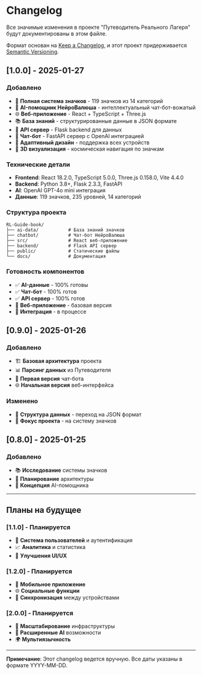 # Changelog

Все значимые изменения в проекте "Путеводитель Реального Лагеря" будут документированы в этом файле.

Формат основан на [Keep a Changelog](https://keepachangelog.com/ru/1.0.0/),
и этот проект придерживается [Semantic Versioning](https://semver.org/lang/ru/).

## [1.0.0] - 2025-01-27

### Добавлено
- 🎯 **Полная система значков** - 119 значков из 14 категорий
- 🤖 **AI-помощник НейроВалюша** - интеллектуальный чат-бот-вожатый
- 🌐 **Веб-приложение** - React + TypeScript + Three.js
- 📚 **База знаний** - структурированные данные в JSON формате
- 🔧 **API сервер** - Flask backend для данных
- 🚀 **Чат-бот** - FastAPI сервер с OpenAI интеграцией
- 📱 **Адаптивный дизайн** - поддержка всех устройств
- 🎨 **3D визуализация** - космическая навигация по значкам

### Технические детали
- **Frontend**: React 18.2.0, TypeScript 5.0.0, Three.js 0.158.0, Vite 4.4.0
- **Backend**: Python 3.8+, Flask 2.3.3, FastAPI
- **AI**: OpenAI GPT-4o mini интеграция
- **Данные**: 119 значков, 235 уровней, 14 категорий

### Структура проекта
```
RL-Guide-book/
├── ai-data/           # База знаний значков
├── chatbot/           # Чат-бот НейроВалюша
├── src/               # React веб-приложение
├── backend/           # Flask API сервер
├── public/            # Статические файлы
└── docs/              # Документация
```

### Готовность компонентов
- ✅ **AI-данные** - 100% готовы
- ✅ **Чат-бот** - 100% готов
- ✅ **API сервер** - 100% готов
- 🚧 **Веб-приложение** - базовая версия
- 🚧 **Интеграция** - в процессе

## [0.9.0] - 2025-01-26

### Добавлено
- 🏗️ **Базовая архитектура** проекта
- 📊 **Парсинг данных** из Путеводителя
- 🤖 **Первая версия** чат-бота
- 🌐 **Начальная версия** веб-интерфейса

### Изменено
- 🔄 **Структура данных** - переход на JSON формат
- 🎯 **Фокус проекта** - на систему значков

## [0.8.0] - 2025-01-25

### Добавлено
- 📚 **Исследование** системы значков
- 🎯 **Планирование** архитектуры
- 🤖 **Концепция** AI-помощника

---

## Планы на будущее

### [1.1.0] - Планируется
- 🔐 **Система пользователей** и аутентификация
- 📈 **Аналитика** и статистика
- 🎨 **Улучшения UI/UX**

### [1.2.0] - Планируется
- 📱 **Мобильное приложение**
- 🌐 **Социальные функции**
- 🔄 **Синхронизация** между устройствами

### [2.0.0] - Планируется
- 🚀 **Масштабирование** инфраструктуры
- 🤖 **Расширенные AI** возможности
- 🌍 **Мультиязычность**

---

**Примечание**: Этот changelog ведется вручную. Все даты указаны в формате YYYY-MM-DD.
